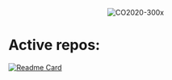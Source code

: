 <div align=center>
  
![CO2020-300x](https://user-images.githubusercontent.com/12165342/185935751-9c1febef-2b3f-465d-9810-4f53ef192b71.png)
  
</div>

# Active repos:

[![Readme Card](https://github-readme-stats.vercel.app/api/pin/?username=Creative-Olympics&repo=CO2020-Website)]([https://github.com/anuraghazra/github-readme-stats](https://github.com/Creative-Olympics/CO2020-Website))
